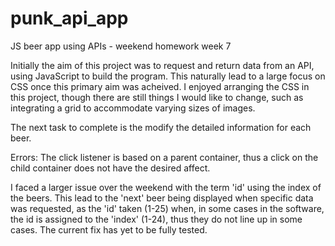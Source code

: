 # punk_api_app
JS beer app using APIs - weekend homework week 7

Initially the aim of this project was to request and return data from an API, using JavaScript to build the program. This naturally lead to a large focus on CSS once this primary aim was acheived.
I enjoyed arranging the CSS in this project, though there are still things I would like to change, such as integrating a grid to accommodate varying sizes of images.

The next task to complete is the modify the detailed information for each beer. 

Errors:
The click listener is based on a parent container, thus a click on the child container does not have the desired affect.

I faced a larger issue over the weekend with the term 'id' using the index of the beers. This lead to the 'next' beer being displayed when specific data was requested, as the 'id' taken (1-25) when, in some cases in the software, the id is assigned to the 'index' (1-24), thus they do not line up in some cases. The current fix has yet to be fully tested.
